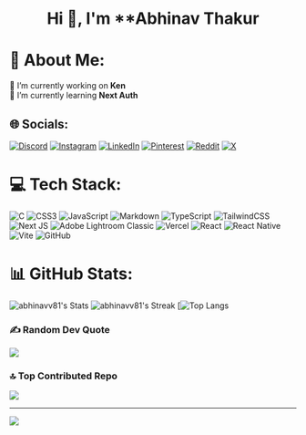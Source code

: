 <h1 align="center">Hi 👋, I'm **Abhinav Thakur</h1>

# 💫 About Me:
🔭 I’m currently working on **Ken** <br>🌱 I’m currently learning **Next Auth**<br>


## 🌐 Socials:
[![Discord](https://img.shields.io/badge/Discord-%237289DA.svg?logo=discord&logoColor=white)](https://discord.gg/PyyyFpTY ) [![Instagram](https://img.shields.io/badge/Instagram-%23E4405F.svg?logo=Instagram&logoColor=white)](https://instagram.com/abhinavthakuretvn) [![LinkedIn](https://img.shields.io/badge/LinkedIn-%230077B5.svg?logo=linkedin&logoColor=white)](https://linkedin.com/in/abhinav-thakur-) [![Pinterest](https://img.shields.io/badge/Pinterest-%23E60023.svg?logo=Pinterest&logoColor=white)](https://pinterest.com/shiroro81__) [![Reddit](https://img.shields.io/badge/Reddit-%23FF4500.svg?logo=Reddit&logoColor=white)](https://reddit.com/user/Stunning-Advance-292) [![X](https://img.shields.io/badge/X-black.svg?logo=X&logoColor=white)](https://x.com/Abhinavv81)  

# 💻 Tech Stack:
![C](https://img.shields.io/badge/c-%2300599C.svg?style=for-the-badge&logo=c&logoColor=white) ![CSS3](https://img.shields.io/badge/css3-%231572B6.svg?style=for-the-badge&logo=css3&logoColor=white) ![JavaScript](https://img.shields.io/badge/javascript-%23323330.svg?style=for-the-badge&logo=javascript&logoColor=%23F7DF1E) ![Markdown](https://img.shields.io/badge/markdown-%23000000.svg?style=for-the-badge&logo=markdown&logoColor=white) ![TypeScript](https://img.shields.io/badge/typescript-%23007ACC.svg?style=for-the-badge&logo=typescript&logoColor=white) ![TailwindCSS](https://img.shields.io/badge/tailwindcss-%2338B2AC.svg?style=for-the-badge&logo=tailwind-css&logoColor=white) ![Next JS](https://img.shields.io/badge/Next-black?style=for-the-badge&logo=next.js&logoColor=white) ![Adobe Lightroom Classic](https://img.shields.io/badge/Adobe%20Lightroom%20Classic-31A8FF.svg?style=for-the-badge&logo=Adobe%20Lightroom%20Classic&logoColor=white) ![Vercel](https://img.shields.io/badge/vercel-%23000000.svg?style=for-the-badge&logo=vercel&logoColor=white) ![React](https://img.shields.io/badge/react-%2320232a.svg?style=for-the-badge&logo=react&logoColor=%2361DAFB) ![React Native](https://img.shields.io/badge/react_native-%2320232a.svg?style=for-the-badge&logo=react&logoColor=%2361DAFB) ![Vite](https://img.shields.io/badge/vite-%23646CFF.svg?style=for-the-badge&logo=vite&logoColor=white) ![GitHub](https://img.shields.io/badge/github-%23121011.svg?style=for-the-badge&logo=github&logoColor=white)

# 📊 GitHub Stats:
![abhinavv81's Stats](https://github-readme-stats-3pht.vercel.app/api?username=abhinavv81&theme=dark&show_icons=true&hide_border=false&count_private=true)
![abhinavv81's Streak](https://github-readme-streak-stats.herokuapp.com/?user=abhinavv81&theme=dark&hide)
[![Top Langs](https://github-readme-stats.vercel.app/api/top-langs/?username=anuraghazra&layout=donut&theme=dark&hide&size_weight=0.5&count_weight=0.5)

### ✍️ Random Dev Quote
![](https://quotes-github-readme.vercel.app/api?type=horizontal&theme=radical)

### 🔝 Top Contributed Repo
![](https://github-contributor-stats.vercel.app/api?username=abhinavv81&limit=5&theme=dark&combine_all_yearly_contributions=true)

---
[![](https://visitcount.itsvg.in/api?id=abhinavv81&icon=2&color=0)](https://visitcount.itsvg.in)

<!-- Proudly created with GPRM ( https://gprm.itsvg.in ) -->
